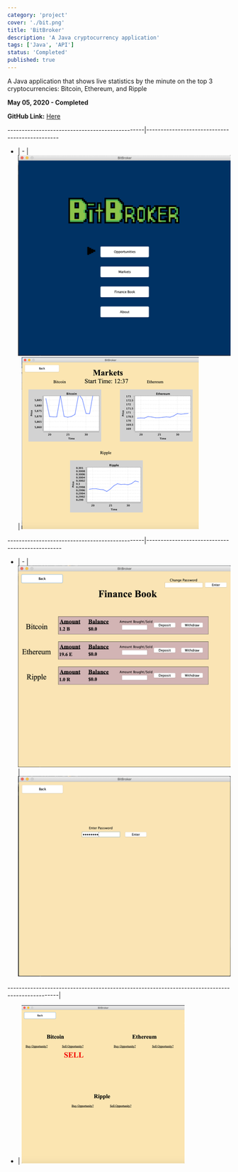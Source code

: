 ```yaml
---
category: 'project'
cover: './bit.png'
title: 'BitBroker'
description: 'A Java cryptocurrency application'
tags: ['Java', 'API']
status: 'Completed'
published: true
---
```


A Java application that shows live statistics by the minute on the top 3 cryptocurrencies: Bitcoin, Ethereum, and Ripple

**May 05, 2020 - Completed**

**GitHub Link:**
 <a href="https://github.com/ladeane00/BitBroker">Here</a>

------------------------------------------------|-----------------------------------------------
- | - |
![](./bit1.png) | ![](./bit2.png)

------------------------------------------------|------------------------------------------------ 
- | - |
![](./bit3.png) | ![](./bit4.png)

------------------------------------------------------------------------------------------------|
- | 
![](./bit5.png) 
